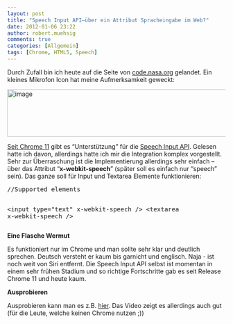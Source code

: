 ```yaml
---
layout: post
title: "Speech Input API–über ein Attribut Spracheingabe im Web?"
date: 2012-01-06 23:22
author: robert.muehsig
comments: true
categories: [Allgemein]
tags: [Chrome, HTML5, Speech]
---
```

<p>Durch Zufall bin ich heute auf die Seite von <a href="http://code.nasa.gov/">code.nasa.org</a> gelandet. Ein kleines Mikrofon Icon hat meine Aufmerksamkeit geweckt:</p> <p><a href="{{BASE_PATH}}/assets/wp-images/image1435.png"><img style="background-image: none; border-bottom: 0px; border-left: 0px; padding-left: 0px; padding-right: 0px; display: inline; border-top: 0px; border-right: 0px; padding-top: 0px" title="image" border="0" alt="image" src="{{BASE_PATH}}/assets/wp-images/image_thumb613.png" width="535" height="109"></a></p> <p><a href="http://www.thechromesource.com/how-to-demo-chrome-11s-speech-recognition-feature/">Seit Chrome 11</a> gibt es “Unterstützung” für die <a href="http://lists.w3.org/Archives/Public/public-xg-htmlspeech/2011Feb/att-0020/api-draft.html">Speech Input API</a>. Gelesen hatte ich davon, allerdings hatte ich mir die Integration komplex vorgestellt. Sehr zur Überraschung ist die Implementierung allerdings sehr einfach – über das Attribut “<strong>x-webkit-speech</strong>” (später soll es einfach nur “speech” sein). Das ganze soll für Input und Textarea Elemente funktionieren:</p> <div style="padding-bottom: 0px; margin: 0px; padding-left: 0px; padding-right: 0px; display: inline; float: none; padding-top: 0px" id="scid:812469c5-0cb0-4c63-8c15-c81123a09de7:e9f3395b-697b-468e-b7a0-9cedbf101fd8" class="wlWriterEditableSmartContent"><pre name="code" class="xml">//Supported elements

&lt;input type="text" x-webkit-speech /&gt;
&lt;textarea x-webkit-speech /&gt;</pre></div>
<p><strong>Eine Flasche Wermut</strong></p>
<p>Es funktioniert nur im Chrome und man sollte sehr klar und deutlich sprechen. Deutsch versteht er kaum bis garnicht und englisch. Naja - ist noch weit von Siri entfernt. Die Speech Input API selbst ist momentan in einem sehr frühen Stadium und so richtige Fortschritte gab es seit Release Chrome 11 und heute kaum. </p>
<p><strong>Ausprobieren</strong></p>
<p>Ausprobieren kann man es z.B. <a href="http://slides.html5rocks.com/#speech-input">hier</a>. Das Video zeigt es allerdings auch gut (für die Leute, welche keinen Chrome nutzen ;))</p>
<div style="padding-bottom: 0px; margin: 0px; padding-left: 0px; padding-right: 0px; display: inline; float: none; padding-top: 0px" id="scid:5737277B-5D6D-4f48-ABFC-DD9C333F4C5D:e6012883-765f-4897-8a29-4597cdd03de0" class="wlWriterEditableSmartContent"><div><object width="448" height="252"><param name="movie" value="http://www.youtube.com/v/i225WaqV8tM?hl=en&amp;hd=1"></param><embed src="http://www.youtube.com/v/i225WaqV8tM?hl=en&amp;hd=1" type="application/x-shockwave-flash" width="448" height="252"></embed></object></div></div>
